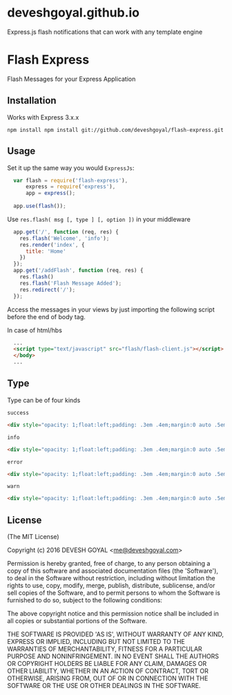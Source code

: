 # deveshgoyal.github.io

Express.js flash notifications that can work with any template engine

# Flash Express

  Flash Messages for your Express Application

## Installation

  Works with Express 3.x.x

    npm install npm install git://github.com/deveshgoyal/flash-express.git

## Usage

  Set it up the same way you would `ExpressJs`:

``` javascript
  var flash = require('flash-express'),
      express = require('express'),
      app = express();
      
  app.use(flash());
```

Use `res.flash( msg [, type ] [, option ])` in your middleware

``` javascript
  app.get('/', function (req, res) {
    res.flash('Welcome', 'info');
    res.render('index', {
      title: 'Home'
    })
  });
  app.get('/addFlash', function (req, res) {
    res.flash()
    res.flash('Flash Message Added');
    res.redirect('/');
  });
```

Access the messages in your views by just importing the following script before the end of body tag.

In case of html/hbs
``` html
  ...
  <script type="text/javascript" src="flash/flash-client.js"></script>
  </body>
  ...
```
## Type

Type can be of four kinds 


`success`

``` html
<div style="opacity: 1;float:left;padding: .3em .4em;margin:0 auto .5em;display:inline-block;clear:both;position:relative;min-width:120px; /* 610/13 */ *max-width:45.750em; /* 610/13.3333 - for IE */color:green;background-color: rgba(9, 129, 0, 0.42);border-radius: 5px;border: 1px green solid;">success</div>
```

`info`

``` html
<div style="opacity: 1;float:left;padding: .3em .4em;margin:0 auto .5em;display:inline-block;clear:both;position:relative;min-width:120px; /* 610/13 */ *max-width:45.750em; /* 610/13.3333 - for IE */color:blue;background-color: rgba(26, 22, 242, 0.42);border-radius: 5px;border: 1px blue solid;">info</div>
```

`error`

``` html
<div style="opacity: 1;float:left;padding: .3em .4em;margin:0 auto .5em;display:inline-block;clear:both;position:relative;min-width:120px; /* 610/13 */ *max-width:45.750em; /* 610/13.3333 - for IE */color:red;background-color: rgba(255, 0, 0, 0.42);border-radius: 5px;border: 1px red solid;">error</div>
```

`warn`

``` html
<div style="opacity: 1;float:left;padding: .3em .4em;margin:0 auto .5em;display:inline-block;clear:both;position:relative;min-width:120px; /* 610/13 */ *max-width:45.750em; /* 610/13.3333 - for IE */color:coral;background-color: rgba(255, 250, 80, 0.87);border-radius: 5px;border: 1px coral solid;">warn</div>
```

## License 

(The MIT License)

Copyright (c) 2016 DEVESH GOYAL &lt;me@deveshgoyal.com&gt;

Permission is hereby granted, free of charge, to any person obtaining
a copy of this software and associated documentation files (the
'Software'), to deal in the Software without restriction, including
without limitation the rights to use, copy, modify, merge, publish,
distribute, sublicense, and/or sell copies of the Software, and to
permit persons to whom the Software is furnished to do so, subject to
the following conditions:

The above copyright notice and this permission notice shall be
included in all copies or substantial portions of the Software.

THE SOFTWARE IS PROVIDED 'AS IS', WITHOUT WARRANTY OF ANY KIND,
EXPRESS OR IMPLIED, INCLUDING BUT NOT LIMITED TO THE WARRANTIES OF
MERCHANTABILITY, FITNESS FOR A PARTICULAR PURPOSE AND NONINFRINGEMENT.
IN NO EVENT SHALL THE AUTHORS OR COPYRIGHT HOLDERS BE LIABLE FOR ANY
CLAIM, DAMAGES OR OTHER LIABILITY, WHETHER IN AN ACTION OF CONTRACT,
TORT OR OTHERWISE, ARISING FROM, OUT OF OR IN CONNECTION WITH THE
SOFTWARE OR THE USE OR OTHER DEALINGS IN THE SOFTWARE.
